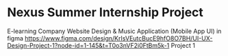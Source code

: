 # Nexus Summer Internship Project 
E-learning Company Website Design & Music Application (Mobile App UI) in figma
https://www.figma.com/design/KrIsVEutcBucE9hfO8O7BH/UI-UX-Design-Project-1?node-id=1-145&t=T0o3nVF2i0FtBm5k-1 Project 1

